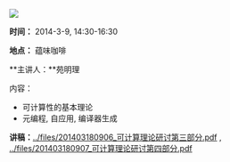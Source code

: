 ![](http://www.swarma.org/files/201402191146_Untitled-1.jpg)

**时间：** 2014-3-9, 14:30-16:30

**地点：** 蕴味咖啡

**主讲人：**苑明理

内容：

  * 可计算性的基本理论
  * 元编程, 自应用, 编译器生成

**讲稿：**[../files/201403180906_可计算理论研讨第三部分.pdf](http://www.swarma.org/swarma/download.php?id=668) , [../files/201403180907_可计算理论研讨第四部分.pdf](http://www.swarma.org/swarma/download.php?id=669)  
  

